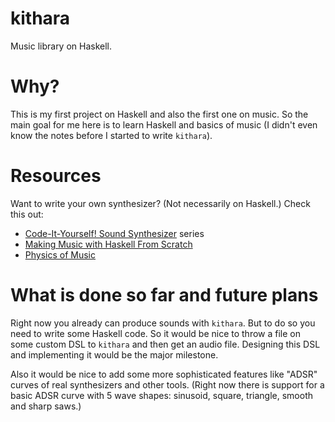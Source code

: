# kithara
Music library on Haskell.

# Why?

This is my first project on Haskell and also the first one on music.
So the main goal for me here is to learn Haskell and basics of music
(I didn't even know the notes before I started to write `kithara`).

# Resources

Want to write your own synthesizer? (Not necessarily on Haskell.)
Check this out:

- [Code-It-Yourself! Sound Synthesizer](https://www.youtube.com/watch?v=tgamhuQnOkM&list=PLrOv9FMX8xJE8NgepZR1etrsU63fDDGxO&index=6&t=2s&ab_channel=javidx9) series
- [Making Music with Haskell From Scratch](https://youtu.be/FYTZkE5BZ-0)
- [Physics of Music](https://pages.mtu.edu/~suits/Physicsofmusic.html)

# What is done so far and future plans

Right now you already can produce sounds with `kithara`.
But to do so you need to write some Haskell code.
So it would be nice to throw a file on some custom DSL to `kithara`
and then get an audio file. Designing this DSL and implementing it would be the major milestone.

Also it would be nice to add some more sophisticated features like "ADSR" curves of real synthesizers
and other tools. (Right now there is support for a basic ADSR curve with 5 wave shapes: sinusoid, square, triangle, smooth and sharp saws.)
